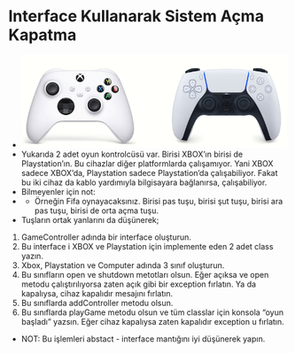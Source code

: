 # Interface Kullanarak Sistem Açma Kapatma
* ![image](https://github.com/tekeliburak/gtodev/blob/main/gtodev2.PNG)
* Yukarıda 2 adet oyun kontrolcüsü var. Birisi XBOX’ın birisi de Playstation’ın. Bu cihazlar diğer
  platformlarda çalışamıyor. Yani XBOX sadece XBOX’da, Playstation sadece Playstation’da
  çalışabiliyor. Fakat bu iki cihaz da kablo yardımıyla bilgisayara bağlanırsa, çalışabiliyor.
* Bilmeyenler için not:
* * Örneğin Fifa oynayacaksınız. Birisi pas tuşu, birisi şut tuşu, birisi ara pas
  tuşu, birisi de orta açma tuşu.
* Tuşların ortak yanlarını da düşünerek;
1. GameController adında bir interface oluşturun.
2. Bu interface i XBOX ve Playstation için implemente eden 2 adet class yazın.
3. Xbox, Playstation ve Computer adında 3 sınıf oluşturun.
4. Bu sınıfların open ve shutdown metotları olsun. Eğer açıksa ve open metodu çalıştırılıyorsa
   zaten açık gibi bir exception fırlatın. Ya da kapalıysa, cihaz kapalıdır mesajını fırlatın.
5. Bu sınıflarda addController metodu olsun.
6. Bu sınıflarda playGame metodu olsun ve tüm classlar için konsola “oyun başladı” yazsın.
   Eğer cihaz kapalıysa zaten kapalıdır exception u fırlatın.
* NOT: Bu işlemleri abstact - interface mantığını iyi düşünerek yapın.


